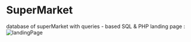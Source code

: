 # SuperMarket
database of superMarket with queries - based SQL &amp; PHP
landing page :
![landingPage](../main/landingPage.png)

